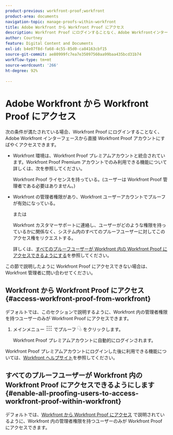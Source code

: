 ```yaml
---
product-previous: workfront-proof;workfront
product-area: documents
navigation-topic: manage-proofs-within-workfront
title: Adobe Workfront から Workfront Proof にアクセス
description: Workfront Proof にログインすることなく、Adobe Workfrontインターフェイスから直接Workfront Proof アカウントにすばやくアクセスできます。
author: Courtney
feature: Digital Content and Documents
exl-id: b4e07f8d-fa68-4c55-85d0-ca84163cbf15
source-git-commit: ae80999fc7ea7e35097560aa99baa435bcd31b74
workflow-type: tm+mt
source-wordcount: '266'
ht-degree: 92%

---
```


# Adobe Workfront から Workfront Proof にアクセス

次の条件が満たされている場合、Workfront Proof にログインすることなく、Adobe Workfront インターフェースから直接 Workfront Proof アカウントにすばやくアクセスできます。

* Workfront 環境は、Workfront Proof プレミアムアカウントと統合されています。Workfront Proof Premium アカウントでのみ利用できる機能について詳しくは、次を参照してください。

  Workfront Proof ライセンスを持っている。(ユーザーは Workfront Proof 管理者である必要はありません。)

* Workfront の管理者権限があり、Workfront ユーザーアカウントでプルーフが有効になっている。

  または

  Workfront カスタマーサポートに連絡し、ユーザーがどのような権限を持っているかに関係なく、システム内のすべてのプルーフユーザーに対してこのアクセス権をリクエストする。

  詳しくは、[すべてのプルーフユーザーが Workfront 内の Workfront Proof にアクセスできるようにする](#enable-all-proofing-users-to-access-workfront-proof-within-workfront)を参照してください。

この節で説明したように Workfront Proof にアクセスできない場合は、Workfront 管理者に問い合わせてください。

## Workfront から Workfront Proof にアクセス {#access-workfront-proof-from-workfront}

デフォルトでは、このセクションで説明するように、Workfront 内の管理者権限を持つユーザーのみが Workfront Proof にアクセスできます。 

1. メインメニュー ![](assets/main-menu-icon.png) でプルーフ ![](assets/proofing-main-menu.png) をクリックします。

   Workfront Proof プレミアムアカウントに自動的にログインされます。

Workfront Proof プレミアムアカウントにログインした後に利用できる機能については、[Workfront ヘルプサイト](https://support.workfront.com)を参照してください。

## すべてのプルーフユーザーが Workfront 内の Workfront Proof にアクセスできるようにします {#enable-all-proofing-users-to-access-workfront-proof-within-workfront}

デフォルトでは、[Workfront から Workfront Proof にアクセス](#access-workfront-proof-from-workfront) で説明されているように、Workfront 内の管理者権限を持つユーザーのみが Workfront Proof にアクセスできます。
